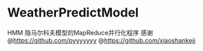 # WeatherPredictModel

HMM 隐马尔科夫模型的MapReduce并行化程序 感谢@https://github.com/pyyyyyyy @https://github.com/xiaoshankeji
